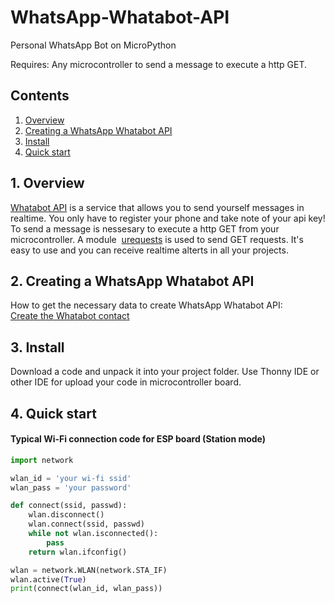 # WhatsApp-Whatabot-API
Personal WhatsApp Bot on MicroPython

Requires: Any microcontroller to send a message to execute a http GET.

## Contents

1. [Overview](./README.md#1-overview)
2. [Creating a WhatsApp Whatabot API](./README.md#2-Creating-a-WhatsApp-Whatabot-API)
3. [Install](./README.md#3-install)
4. [Quick start](./README.md#4-Quick-start)

## 1. Overview

[Whatabot API](https://whatabot.net/#about_section) is a service that allows you to send yourself messages in realtime. You only have to register your phone and take note of your api key! To send a message is nessesary to execute a http GET from your microcontroller. A module  [urequests](https://makeblock-micropython-api.readthedocs.io/en/latest/public_library/Third-party-libraries/urequests.html) is used to send GET requests. It's easy to use and you can receive realtime alterts in all your projects.

## 2. Creating a WhatsApp Whatabot API
How to get the necessary data to create WhatsApp Whatabot API:  
[Create the Whatabot contact](https://whatabot.net/#about_section)

## 3. Install
Download a code and unpack it into your project folder. Use Thonny IDE or other IDE for upload your code in microcontroller board.

## 4. Quick start
#### Typical Wi-Fi connection code for ESP board (Station mode)

```python
import network

wlan_id = 'your wi-fi ssid'
wlan_pass = 'your password'

def connect(ssid, passwd):
    wlan.disconnect()
    wlan.connect(ssid, passwd)
    while not wlan.isconnected():
        pass
    return wlan.ifconfig()

wlan = network.WLAN(network.STA_IF)
wlan.active(True)
print(connect(wlan_id, wlan_pass))
```
